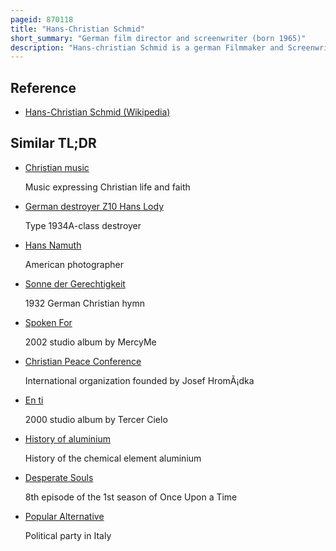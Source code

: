 ```yaml
---
pageid: 870118
title: "Hans-Christian Schmid"
short_summary: "German film director and screenwriter (born 1965)"
description: "Hans-christian Schmid is a german Filmmaker and Screenwriter."
---
```


## Reference

- [Hans-Christian Schmid (Wikipedia)](https://en.wikipedia.org/?curid=870118)

## Similar TL;DR

- [Christian music](/tldr/en/christian-music)

  Music expressing Christian life and faith

- [German destroyer Z10 Hans Lody](/tldr/en/german-destroyer-z10-hans-lody)

  Type 1934A-class destroyer

- [Hans Namuth](/tldr/en/hans-namuth)

  American photographer

- [Sonne der Gerechtigkeit](/tldr/en/sonne-der-gerechtigkeit)

  1932 German Christian hymn

- [Spoken For](/tldr/en/spoken-for)

  2002 studio album by MercyMe

- [Christian Peace Conference](/tldr/en/christian-peace-conference)

  International organization founded by Josef HromÃ¡dka

- [En ti](/tldr/en/en-ti)

  2000 studio album by Tercer Cielo

- [History of aluminium](/tldr/en/history-of-aluminium)

  History of the chemical element aluminium

- [Desperate Souls](/tldr/en/desperate-souls)

  8th episode of the 1st season of Once Upon a Time

- [Popular Alternative](/tldr/en/popular-alternative)

  Political party in Italy
